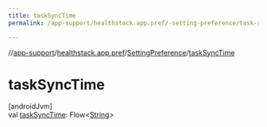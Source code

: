 ```yaml
---
title: taskSyncTime
permalink: /app-support/healthstack.app.pref/-setting-preference/task-sync-time.html

---
```

//[app-support](../../../index.html)/[healthstack.app.pref](../index.html)/[SettingPreference](index.html)/[taskSyncTime](task-sync-time.html)



# taskSyncTime



[androidJvm]\
val [taskSyncTime](task-sync-time.html): Flow&lt;[String](https://kotlinlang.org/api/latest/jvm/stdlib/kotlin/-string/index.html)&gt;




